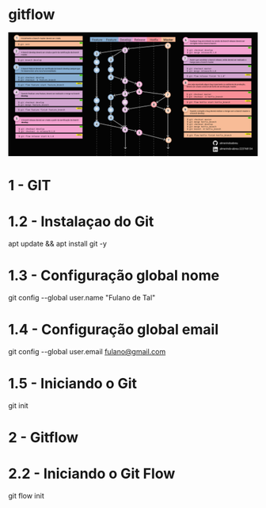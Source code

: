 # gitflow
![Alt text](image.png)

# 1 - GIT
# 1.2 - Instalaçao do Git
apt update && apt install git -y

# 1.3 - Configuração global nome
git config --global user.name "Fulano de Tal"

# 1.4 - Configuração global email
git config --global user.email fulano@gmail.com

# 1.5 - Iniciando o Git
git init

# 2 - Gitflow
# 2.2 - Iniciando o Git Flow
git flow init